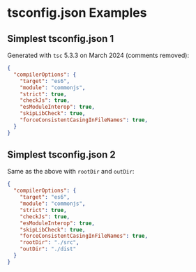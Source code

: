 # tsconfig.json Examples

## Simplest tsconfig.json 1

Generated with `tsc` 5.3.3 on March 2024 (comments removed):

```json
{
  "compilerOptions": {
    "target": "es6",
    "module": "commonjs",
    "strict": true,
    "checkJs": true,
    "esModuleInterop": true,
    "skipLibCheck": true,
    "forceConsistentCasingInFileNames": true,
  }
}
```

## Simplest tsconfig.json 2

Same as the above with `rootDir` and `outDir`:

```json
{
  "compilerOptions": {
    "target": "es6",
    "module": "commonjs",
    "strict": true,
    "checkJs": true,
    "esModuleInterop": true,
    "skipLibCheck": true,
    "forceConsistentCasingInFileNames": true,
    "rootDir": "./src",
    "outDir": "./dist"
  }
}
```
